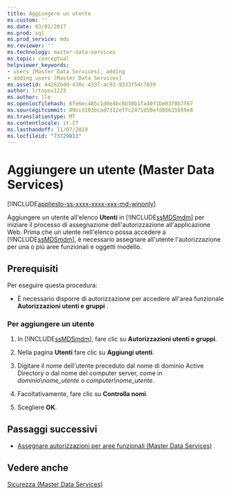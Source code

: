 ```yaml
---
title: Aggiungere un utente
ms.custom: ''
ms.date: 03/01/2017
ms.prod: sql
ms.prod_service: mds
ms.reviewer: ''
ms.technology: master-data-services
ms.topic: conceptual
helpviewer_keywords:
- users [Master Data Services], adding
- adding users [Master Data Services]
ms.assetid: 44262bdd-430c-4337-ac92-9333f54c7039
author: lrtoyou1223
ms.author: lle
ms.openlocfilehash: 6fe6ec485c1d0e4bc6b30b1fa40f1be03f8b7f67
ms.sourcegitcommit: 09ccd103bcad7312ef7c2471d50efd85615b59e8
ms.translationtype: MT
ms.contentlocale: it-IT
ms.lasthandoff: 11/07/2019
ms.locfileid: "73729813"
---
```

# <a name="add-a-user-master-data-services"></a>Aggiungere un utente (Master Data Services)

[!INCLUDE[appliesto-ss-xxxx-xxxx-xxx-md-winonly](../includes/appliesto-ss-xxxx-xxxx-xxx-md-winonly.md)]

  Aggiungere un utente all'elenco **Utenti** in [!INCLUDE[ssMDSmdm](../includes/ssmdsmdm-md.md)] per iniziare il processo di assegnazione dell'autorizzazione all'applicazione Web. Prima che un utente nell'elenco possa accedere a [!INCLUDE[ssMDSmdm](../includes/ssmdsmdm-md.md)], è necessario assegnare all'utente l'autorizzazione per una o più aree funzionali e oggetti modello.  
  
## <a name="prerequisites"></a>Prerequisiti  
 Per eseguire questa procedura:  
  
-   È necessario disporre di autorizzazione per accedere all'area funzionale **Autorizzazioni utenti e gruppi** .  
  
### <a name="to-add-a-user"></a>Per aggiungere un utente  
  
1.  In [!INCLUDE[ssMDSmdm](../includes/ssmdsmdm-md.md)], fare clic su **Autorizzazioni utenti e gruppi**.  
  
2.  Nella pagina **Utenti** fare clic su **Aggiungi utenti**.  
  
3.  Digitare il nome dell'utente preceduto dal nome di dominio Active Directory o dal nome del computer server, come in *dominio*\\*nome_utente* o *computer\nome_utente*.  
  
4.  Facoltativamente, fare clic su **Controlla nomi**.  
  
5.  Scegliere **OK**.  
  
## <a name="next-steps"></a>Passaggi successivi  
  
-   [Assegnare autorizzazioni per aree funzionali &#40;Master Data Services&#41;](../master-data-services/assign-functional-area-permissions-master-data-services.md)  
  
## <a name="see-also"></a>Vedere anche  
 [Sicurezza &#40;Master Data Services&#41;](../master-data-services/security-master-data-services.md)  
  
  
